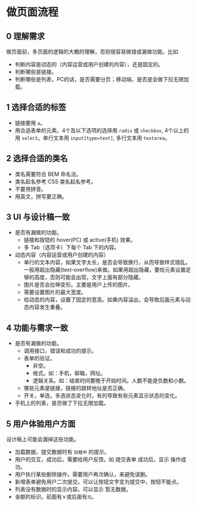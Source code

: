 # 做页面流程
## 0 理解需求
做页面前，多页面的逻辑的大概的理解，否则很容易做错或漏做功能。比如
* 判断内容是动态的（内容运营或用户创建的内容），还是固定的。
* 判断哪些是链接。
* 判断哪些是列表，PC的话，是否需要分页；移动端，是否是会做下拉无限加载。

## 1 选择合适的标签
* 链接要用 `a`。
* 用合适表单的元素。4个及以下选项的选择用 `radio` 或 `checkbox`, 4个以上的用 `select`。单行文本用 `input[type=text]`, 多行文本用 `textarea`。

## 2 选择合适的类名
* 类名需要符合 BEM 命名法。
* 类名起名参考 CSS 类名起名参考。
* 不要用拼音。
* 用英文，拼写要正确。

## 3 UI 与设计稿一致
* 是否有漏做的功能。
  * 链接和按钮的 hover(PC) 或 active(手机) 效果。
  * 多 Tab（选项卡）下每个 Tab 下的内容。
* 动态内容（内容运营或用户创建的内容）
  * 单行的文本内容，如果文字太长，是否会导致换行，从而导致样式错乱。 一般用超出隐藏(text-overflow)来做。如果用超出隐藏，要给元素设置足够的高度，否则可能会出现，文字上面有部分隐藏。
  * 图片是否会拉伸变形。主要是用户上传的图片。
  * 需要设置图片的最大宽度。
  * 给动态的内容，设置了固定的宽高。如果内容溢出，会导致后面元素与动态内容发生重叠。

## 4 功能与需求一致
* 是否有漏做的功能。
  * 调用接口，错误和成功的提示。
  * 表单的验证。
    * 非空。
    * 格式。如：手机，邮箱，网址。
    * 逻辑关系。如：结束时间要晚于开始时间。人数不能是负数和小数。
  * 哪些元素是链接，链接的跳转地址是否正确。
  * 开关，单选，多选状态变化时，有的导致有些元素显示状态的变化。
* 手机上的列表，是否做了下拉无限加载。

## 5 用户体验用户方面
设计稿上可能会漏掉这些功能。

* 加载数据，提交数据时有 `加载中` 的提示。
* 用户的交互，成功后，需要给用户反馈。如 提交表单 成功后，显示 操作成功。
* 用户执行某些删除操作，需要用户再次确认，来避免误删。
* 新增表单避免用户二次提交。可以让按钮文字变为提交中，按钮不能点。
* 列表没有数据时的显示内容。可以显示 暂无数据。
* 金额的标识。前面有`￥`或后面有`元`。
